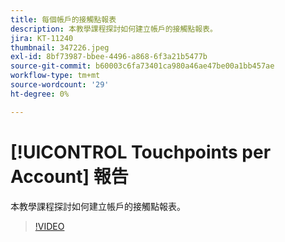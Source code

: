 ```yaml
---
title: 每個帳戶的接觸點報表
description: 本教學課程探討如何建立帳戶的接觸點報表。
jira: KT-11240
thumbnail: 347226.jpeg
exl-id: 8bf73987-bbee-4496-a868-6f3a21b5477b
source-git-commit: b60003c6fa73401ca980a46ae47be00a1bb457ae
workflow-type: tm+mt
source-wordcount: '29'
ht-degree: 0%

---
```


# [!UICONTROL Touchpoints per Account] 報告

本教學課程探討如何建立帳戶的接觸點報表。

>[!VIDEO](https://video.tv.adobe.com/v/347226/?quality=12&learn=on)
